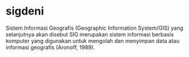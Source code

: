 # sigdeni
Sistem Informasi Geografis (Geographic Information System/GIS) yang selanjutnya akan disebut SIG merupakan sistem informasi berbasis komputer yang digunakan untuk mengolah dan menyimpan data atau informasi geografis (Aronoff, 1989).
